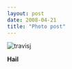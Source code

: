 ```yaml
---
layout: post
date: 2008-04-21
title: "Photo post"
---
```

![travisj](/images/1012a065b376abea593c1bb195247aa7f3e15da68ad15ae9d3b48b07eb7d7dc2.jpg)

<b>Hail</b>
